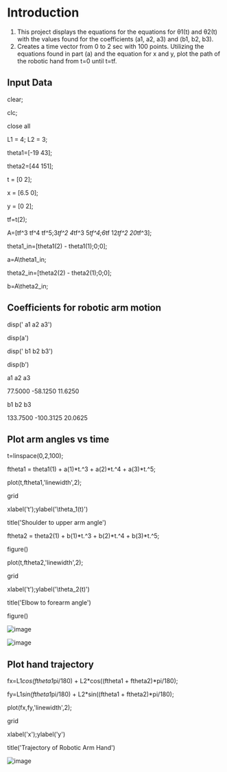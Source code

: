# Introduction
1. This project displays the equations for the equations for θ1(t) and θ2(t) with the values found for the coefficients (a1, a2, a3) and (b1, b2, b3).
2. Creates a time vector from 0 to 2 sec with 100 points. Utilizing the equations found in part (a) and the equation for x and y, plot the path of the robotic hand from t=0 until t=tf.

## Input Data

clear;

clc;

close all

L1 = 4; L2 = 3;

theta1=[-19 43];

theta2=[44 151];

t = [0 2];

x = [6.5 0];

y = [0 2];

tf=t(2);

A=[tf^3 tf^4 tf^5;3*tf^2 4*tf^3 5*tf^4;6*tf 12*tf^2 20*tf^3];

theta1_in=[theta1(2) - theta1(1);0;0];

a=A\theta1_in;

theta2_in=[theta2(2) - theta2(1);0;0];

b=A\theta2_in;

## Coefficients for robotic arm motion

disp(' a1 a2 a3')

disp(a')

disp(' b1 b2 b3')

disp(b')

 a1 a2 a3
 
 77.5000 -58.1250 11.6250
 
 b1 b2 b3
 
 133.7500 -100.3125 20.0625
 

## Plot arm angles vs time

t=linspace(0,2,100);

ftheta1 = theta1(1) + a(1)*t.^3 + a(2)*t.^4 + a(3)*t.^5;

plot(t,ftheta1,'linewidth',2);

grid

xlabel('t');ylabel('\theta_1(t)')

title('Shoulder to upper arm angle')

ftheta2 = theta2(1) + b(1)*t.^3 + b(2)*t.^4 + b(3)*t.^5;

figure()

plot(t,ftheta2,'linewidth',2);

grid

xlabel('t');ylabel('\theta_2(t)')

title('Elbow to forearm angle')

figure()

![image](https://github.com/fsalaita/RobotArmSimulation/assets/146680465/046a34ed-1eb8-4101-95dc-c519cea64fb8)

![image](https://github.com/fsalaita/RobotArmSimulation/assets/146680465/1ab98242-bc5a-4407-942d-4ee5a69cbd20)

## Plot hand trajectory

fx=L1*cos(ftheta1*pi/180) + L2*cos((ftheta1 + ftheta2)*pi/180);

fy=L1*sin(ftheta1*pi/180) + L2*sin((ftheta1 + ftheta2)*pi/180);

plot(fx,fy,'linewidth',2);

grid

xlabel('x');ylabel('y')

title('Trajectory of Robotic Arm Hand')

![image](https://github.com/fsalaita/RobotArmSimulation/assets/146680465/3b598d35-5c99-4a07-a431-e29bdf289c9d)


